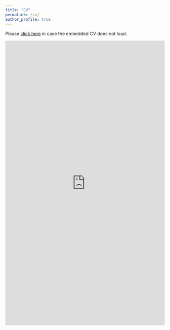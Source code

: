 ```yaml
---
title: "CV"
permalink: /cv/
author_profile: true
---
```


Please [click here](http://manavsinghal157.github.io/files/Resume_Manav_Singhal.pdf) in case the embedded CV does not load.  
<iframe width="100%" height="900px" frameborder="0" scrolling="yes" class="embed-responsive-item" src="https://manavsinghal157.github.io/files/Resume_Manav_Singhal.pdf" allowfullscreen></iframe>